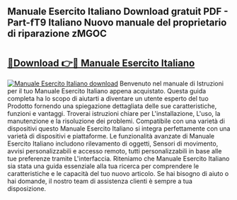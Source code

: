 ## Manuale Esercito Italiano Download gratuit PDF - Part-fT9 Italiano Nuovo manuale del proprietario di riparazione zMGOC

# <h2><a href="http://dfbghup.blite.top/?on=Manuale+Esercito+Italiano">🔗Download 👉🔴 Manuale Esercito Italiano</a></h2>

[![Manuale Esercito Italiano download](https://i.imgur.com/lujVjoI.png)](http://dfbghup.blite.top/?on=Manuale+Esercito+Italiano)
Benvenuto nel manuale di Istruzioni per il tuo Manuale Esercito Italiano appena acquistato. Questa guida completa ha lo scopo di aiutarti a diventare un utente esperto del tuo Prodotto fornendo una spiegazione dettagliata delle sue caratteristiche, funzioni e vantaggi. Troverai istruzioni chiare per L'installazione, L'uso, la manutenzione e la risoluzione dei problemi. Compatibile con una varietà di dispositivi questo Manuale Esercito Italiano si integra perfettamente con una varietà di dispositivi e piattaforme. Le funzionalità avanzate di Manuale Esercito Italiano includono rilevamento di oggetti, Sensori di movimento, avvisi personalizzabili e accesso remoto, tutti personalizzabili in base alle tue preferenze tramite L'interfaccia. Riteniamo che Manuale Esercito Italiano sia stata una guida essenziale alla tua ricerca per comprendere le caratteristiche e le capacità del tuo nuovo articolo. Se hai bisogno di aiuto o hai domande, il nostro team di assistenza clienti è sempre a tua disposizione.
